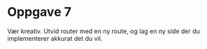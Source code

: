 # Oppgave 7
Vær kreativ. Utvid router med en ny route, og lag en ny side der du implementerer akkurat det du vil.
